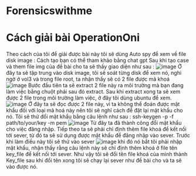 # Forensicswithme
# Cách giải bài OperationOni
Theo cách của tôi để giải được bài này tôi sẽ dùng Auto spy để xem về file disk image :
Cách tạo bạn có thể tham khảo bằng chat gpt 
Sau khi tạo case và them file img của đề bài cho ta sẽ thấy giao diện như sau :
![image](https://github.com/user-attachments/assets/5e328ff0-c7c1-448e-83b3-1d6fae5cf159)
Ở đây ta sẽ tập trung vào disk image, tôi sẽ soát từng disk để xem nó, nghi ngờ ở vol3 và trong file root, ta nhận thấy sẽ có 2 file được mã khoá 
![image](https://github.com/user-attachments/assets/78ca6078-d4c6-4951-9bba-9288948e9de1)
Bước đầu tiên ta sẽ extract 2 file này ra môi trường mà bạn đang làm việc bằng chuột phải sau đó extract.
Sau khi extract xong ta sẽ xem được 2 file trong môi trường làm việc, ở đây tôi dùng ubuntu để xem.
![image](https://github.com/user-attachments/assets/3ae1b014-de5a-445f-9811-d0129bb44c96)
Ở đây ta sẽ đọc được 2 file này, vì ta không thể đoán được mật khẩu đối với loại mã hoá này nên tôi sẽ nghĩ cách để đặt lại mật khẩu cho nó.
Tôi sẽ thử đổi mật khẩu bằng câu lệnh như sau :
ssh-keygen -p -f path/to/your/key -m pem 
![image](https://github.com/user-attachments/assets/0cf14b4b-633e-4395-84fc-496e40dc44ae)
Từ đây ta đã thành công đổi mật khẩu cho việc đăng nhập.
Tiếp theo ta sẽ phải chỉ định thêm file khoá để kết nối tới sever, từ đó ta sẽ sử dụng được mật khẩu để đăng nhập vào sever.
Trước khi làm điều này tôi sẽ thử vào sever 
![image](https://github.com/user-attachments/assets/5414587a-9d5d-458d-ae4a-1871a7b0dc16)
khi đó nó bắt tôi phải nhập mật khẩu, nhận thấy rằng câu lệnh này sẽ chỉ định thêm khoá ở file tên key_file để kết nối tới sever.
Như vậy tôi sẽ đổi tên file khoá của mình thành Key_file
sau khi đổi tên xong tôi sẽ chạy lại sever như đề bài cho và ta sẽ vào được nó.


